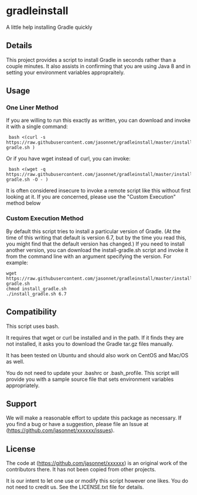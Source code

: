 # gradleinstall
A little help installing Gradle quickly

## Details

This project provides a script to install Gradle in seconds rather than a couple minutes. It also assists in confirming
that you are using Java 8 and in setting your environment variables appropraitely.

## Usage
### One Liner Method

If you are willing to run this exactly as written, you can download and invoke it with a single command:

```
 bash <(curl -s https://raw.githubusercontent.com/jasonnet/gradleinstall/master/install-gradle.sh )
```

Or if you have wget instead of curl, you can invoke:

```
 bash <(wget -q https://raw.githubusercontent.com/jasonnet/gradleinstall/master/install-gradle.sh -O - )
```
It is often considered insecure to invoke a remote script like this without first looking at it. If you are concerned,
please use the "Custom Execution" method below

### Custom Execution Method

By default this script tries to install a particular version of Gradle.  (At the time of this writing that default is version 6.7, but
by the time you read this, you might find that the default version has changed.)
If you need to install another version, you can download the install-gradle.sh script and invoke it from the
command line with an argument specifying the version. For example:

```
wget https://raw.githubusercontent.com/jasonnet/gradleinstall/master/install-gradle.sh
chmod install_gradle.sh
./install_gradle.sh 6.7
```

## Compatibility

This script uses bash.  

It requires that wget or curl be installed and in the path. If it finds they are not installed, it asks you to download 
the Gradle tar.gz files manually.

It has been tested on Ubuntu and should also work on CentOS and Mac/OS as well.

You do not need to update your .bashrc or .bash_profile.  This script will provide you with a sample source file
that sets environment variables appropriately.

## Support

We will make a reasonable effort to update this package as necessary.  If you find a bug or have a suggestion, please file
an Issue at (https://github.com/jasonnet/xxxxxx/issues).

## License

The code at (https://github.com/jasonnet/xxxxxx) is an original work of the contributors there.  It has not been copied from
other projects.

It is our intent to let one use or modify this script however one likes.  You do not need to credit us.  See the LICENSE.txt file
for details.

